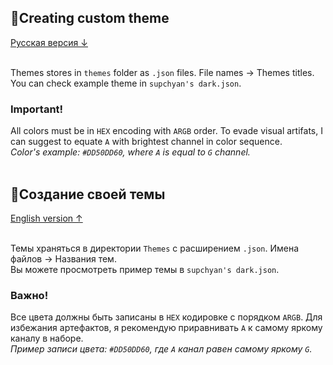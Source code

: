 ## 🎨Creating custom theme
[Русская версия ↓](#создание-своей-темы)
<br/><br/>

Themes stores in `themes` folder as `.json` files. File names → Themes titles.
<br/>
You can check example theme in `supchyan's dark.json`.

### Important!
All colors must be in `HEX` encoding with `ARGB` order. To evade visual artifats, I can suggest to equate `A` with brightest channel in color sequence.
<br/>
_Color's example: `#DD50DD60`, where `A` is equal to `G` channel._
<br/><br/>

## 🎨Создание своей темы
[English version ↑](#creating-custom-theme)
<br/><br/>

Темы храняться в директории `Themes` с расширением `.json`. Имена файлов → Названия тем.
<br/>
Вы можете просмотреть пример темы в `supchyan's dark.json`.

### Важно!
Все цвета должны быть записаны в `HEX` кодировке с порядком `ARGB`. Для избежания артефактов, я рекомендую приравнивать `A` к самому яркому каналу в наборе.
<br/>
_Пример записи цвета: `#DD50DD60`, где `A` канал равен самому яркому `G`._
